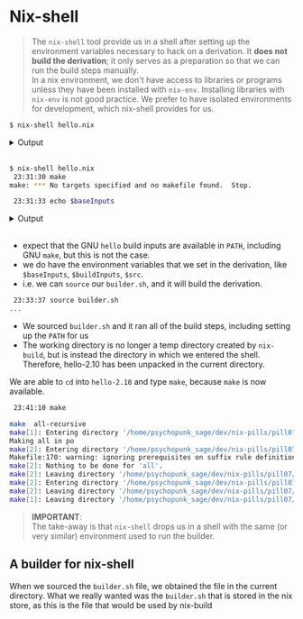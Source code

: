 # Nix-shell

> The `nix-shell` tool provide us in a shell after setting up the environment variables necessary to hack on a derivation. It **does not build the derivation**; it only serves as a preparation so that we can run the build steps manually.<br>
>  In a nix environment, we don't have access to libraries or programs unless they have been installed with `nix-env`. Installing libraries with `nix-env` is not good practice. We prefer to have isolated environments for development, which nix-shell provides for us.

```sh
$ nix-shell hello.nix
```
<details>
<summary>
Output
</summary>

```
these 2 paths will be fetched (1.22 MiB download, 7.35 MiB unpacked):
  /nix/store/c481fhrvslr8nmhhlzdab3k7bpnhb46a-bash-interactive-5.**2p26**
  /nix/store/pblnj1749yp6wz28spkg0p774v0asfp0-readline-8.2p10
copying path '/nix/store/pblnj1749yp6wz28spkg0p774v0asfp0-readline-8.2p10' from 'https://cache.nixos.org'...
copying path '/nix/store/c481fhrvslr8nmhhlzdab3k7bpnhb46a-bash-interactive-5.2p26' from 'https://cache.nixos.org'...
/home/psychopunk_sage/.nix-profile/bin/manpath: can't set the locale; make sure $LC_* and $LANG are correct
direnv: error can't find bash: exec: "bash": executable file not found in $PATH
```

</details><br>

```sh
$ nix-shell hello.nix
 23:31:30 make
make: *** No targets specified and no makefile found.  Stop.

 23:31:33 echo $baseInputs
```
<details>
<summary>
Output
</summary>

```
/nix/store/nzzl7dnay9jzgfv9fbwg1zza6ji7bjvr-gnutar-1.35 /nix/store/7m0l19yg0cb1c29wl54y24bbxsd85f4s-gzip-1.13 /nix/store/3ssglpx5xilkrmkhyl4bg0501wshmsgv-gnumake-4.4.1 /nix/store/62zpnw69ylcfhcpy1di8152zlzmbls91-gcc-wrapper-13.3.0 /nix/store/cnknp3yxfibxjhila0sjd1v3yglqssng-coreutils-9.5 /nix/store/2ywpssz17pj0vr4vj7by6aqx2gk01593-gawk-5.2.2 /nix/store/9zsm74npdqq2lgjzavlzaqrz8x44mq9d-gnused-4.9 /nix/store/k8zpadqbwqwalggnhqi74gdgrlf3if9l-gnugrep-3.11 /nix/store/qsx2xqqm0lp6d8hi86r4y0rz5v9m62wn-binutils-2.42 /nix/store/5my5b6mw7h9hxqknvggjla1ci165ly21-findutils-4.10.0 /nix/store/dv5vgsw8naxnkcc88x78vprbnn1pp44y-patchelf-0.15.0
```

</details><br>

* expect that the GNU `hello` build inputs are available in `PATH`, including GNU `make`, but this is not the case.
* we do have the environment variables that we set in the derivation, like `$baseInputs`, `$buildInputs`, `$src`. 
* i.e. we can `source` our `builder.sh`, and it will build the derivation.

```sh
 23:33:37 source builder.sh
...
```
* We sourced `builder.sh` and it ran all of the build steps, including setting up the `PATH` for us
* The working directory is no longer a temp directory created by `nix-build`, but is instead the directory in which we entered the shell. Therefore, hello-2.10 has been unpacked in the current directory.

We are able to `cd` into `hello-2.10` and type `make`, because `make` is now available.

```sh
 23:41:10 make

make  all-recursive
make[1]: Entering directory '/home/psychopunk_sage/dev/nix-pills/pill07/hello-2.12.1'
Making all in po
make[2]: Entering directory '/home/psychopunk_sage/dev/nix-pills/pill07/hello-2.12.1/po'
Makefile:170: warning: ignoring prerequisites on suffix rule definition
make[2]: Nothing to be done for 'all'.
make[2]: Leaving directory '/home/psychopunk_sage/dev/nix-pills/pill07/hello-2.12.1/po'
make[2]: Entering directory '/home/psychopunk_sage/dev/nix-pills/pill07/hello-2.12.1'
make[2]: Leaving directory '/home/psychopunk_sage/dev/nix-pills/pill07/hello-2.12.1'
make[1]: Leaving directory '/home/psychopunk_sage/dev/nix-pills/pill07/hello-2.12.1'
```
> **IMPORTANT**:<br>
> The take-away is that `nix-shell` drops us in a shell with the same (or very similar) environment used to run the builder.

## A builder for nix-shell

When we sourced the `builder.sh` file, we obtained the file in the current directory. What we really wanted was the `builder.sh` that is stored in the nix store, as this is the file that would be used by nix-build